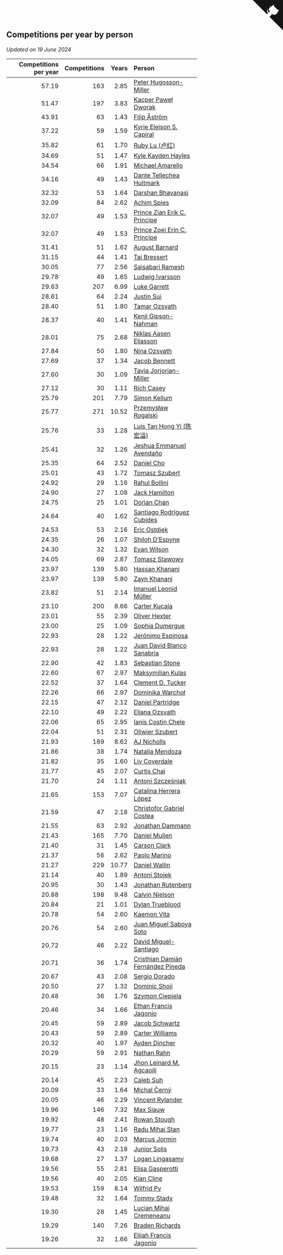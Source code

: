 ## Competitions per year by person

*Updated on 19 June 2024*

| Competitions per year | Competitions | Years | Person |
| ---: | ---: | ---: | :--- |
| 57.19 | 163 | 2.85 | [Peter Hugosson-Miller](https://www.worldcubeassociation.org/persons/2021HUGO01) |
| 51.47 | 197 | 3.83 | [Kacper Paweł Dworak](https://www.worldcubeassociation.org/persons/2020DWOR01) |
| 43.91 | 63 | 1.43 | [Filip Åström](https://www.worldcubeassociation.org/persons/2023ASTR01) |
| 37.22 | 59 | 1.59 | [Kyrie Eleison S. Capiral](https://www.worldcubeassociation.org/persons/2022CAPI02) |
| 35.82 | 61 | 1.70 | [Ruby Lu (卢红)](https://www.worldcubeassociation.org/persons/2022LURU01) |
| 34.69 | 51 | 1.47 | [Kyle Kayden Hayles](https://www.worldcubeassociation.org/persons/2022HAYL02) |
| 34.54 | 66 | 1.91 | [Michael Amarello](https://www.worldcubeassociation.org/persons/2022AMAR09) |
| 34.16 | 49 | 1.43 | [Dante Tellechea Hultmark](https://www.worldcubeassociation.org/persons/2023HULT01) |
| 32.32 | 53 | 1.64 | [Darshan Bhavanasi](https://www.worldcubeassociation.org/persons/2022BHAV01) |
| 32.09 | 84 | 2.62 | [Achim Spies](https://www.worldcubeassociation.org/persons/2021SPIE01) |
| 32.07 | 49 | 1.53 | [Prince Zian Erik C. Principe](https://www.worldcubeassociation.org/persons/2022PRIN08) |
| 32.07 | 49 | 1.53 | [Prince Zoei Erin C. Principe](https://www.worldcubeassociation.org/persons/2022PRIN09) |
| 31.41 | 51 | 1.62 | [August Barnard](https://www.worldcubeassociation.org/persons/2022BARN21) |
| 31.15 | 44 | 1.41 | [Taj Bressert](https://www.worldcubeassociation.org/persons/2023BRES01) |
| 30.05 | 77 | 2.56 | [Saisabari Ramesh](https://www.worldcubeassociation.org/persons/2021RAME01) |
| 29.78 | 49 | 1.65 | [Ludwig Ivarsson](https://www.worldcubeassociation.org/persons/2022IVAR01) |
| 29.63 | 207 | 6.99 | [Luke Garrett](https://www.worldcubeassociation.org/persons/2017GARR05) |
| 28.61 | 64 | 2.24 | [Justin Sui](https://www.worldcubeassociation.org/persons/2022SUIJ01) |
| 28.40 | 51 | 1.80 | [Tamar Ozsvath](https://www.worldcubeassociation.org/persons/2022OZSV04) |
| 28.37 | 40 | 1.41 | [Kenji Gipson-Nahman](https://www.worldcubeassociation.org/persons/2023GIPS01) |
| 28.01 | 75 | 2.68 | [Niklas Aasen Eliasson](https://www.worldcubeassociation.org/persons/2021ELIA01) |
| 27.84 | 50 | 1.80 | [Nina Ozsvath](https://www.worldcubeassociation.org/persons/2022OZSV03) |
| 27.69 | 37 | 1.34 | [Jacob Bennett](https://www.worldcubeassociation.org/persons/2023BENN04) |
| 27.60 | 30 | 1.09 | [Tavia Jorjorian-Miller](https://www.worldcubeassociation.org/persons/2023JORJ01) |
| 27.12 | 30 | 1.11 | [Rich Casey](https://www.worldcubeassociation.org/persons/2023CASE06) |
| 25.79 | 201 | 7.79 | [Simon Kellum](https://www.worldcubeassociation.org/persons/2016KELL12) |
| 25.77 | 271 | 10.52 | [Przemysław Rogalski](https://www.worldcubeassociation.org/persons/2013ROGA02) |
| 25.76 | 33 | 1.28 | [Luis Tan Hong Yi (陈宏溢)](https://www.worldcubeassociation.org/persons/2023YILU01) |
| 25.41 | 32 | 1.26 | [Jeshua Emmanuel Avendaño](https://www.worldcubeassociation.org/persons/2023AVEN01) |
| 25.35 | 64 | 2.52 | [Daniel Cho](https://www.worldcubeassociation.org/persons/2021CHOD01) |
| 25.01 | 43 | 1.72 | [Tomasz Szubert](https://www.worldcubeassociation.org/persons/2022SZUB02) |
| 24.92 | 29 | 1.16 | [Rahul Bollini](https://www.worldcubeassociation.org/persons/2023BOLL01) |
| 24.90 | 27 | 1.08 | [Jack Hamilton](https://www.worldcubeassociation.org/persons/2023HAMI08) |
| 24.75 | 25 | 1.01 | [Dorian Chan](https://www.worldcubeassociation.org/persons/2023DORI01) |
| 24.64 | 40 | 1.62 | [Santiago Rodríguez Cubides](https://www.worldcubeassociation.org/persons/2022CUBI01) |
| 24.53 | 53 | 2.16 | [Eric Ostdiek](https://www.worldcubeassociation.org/persons/2022OSTD01) |
| 24.35 | 26 | 1.07 | [Shiloh D’Espyne](https://www.worldcubeassociation.org/persons/2023DESP01) |
| 24.30 | 32 | 1.32 | [Evan Wilson](https://www.worldcubeassociation.org/persons/2023WILS11) |
| 24.05 | 69 | 2.87 | [Tomasz Stawowy](https://www.worldcubeassociation.org/persons/2021STAW01) |
| 23.97 | 139 | 5.80 | [Hassan Khanani](https://www.worldcubeassociation.org/persons/2018KHAN26) |
| 23.97 | 139 | 5.80 | [Zayn Khanani](https://www.worldcubeassociation.org/persons/2018KHAN28) |
| 23.82 | 51 | 2.14 | [Imanuel Leonid Müller](https://www.worldcubeassociation.org/persons/2022MULL02) |
| 23.10 | 200 | 8.66 | [Carter Kucala](https://www.worldcubeassociation.org/persons/2015KUCA01) |
| 23.01 | 55 | 2.39 | [Oliver Hexter](https://www.worldcubeassociation.org/persons/2022HEXT01) |
| 23.00 | 25 | 1.09 | [Sophia Dumergue](https://www.worldcubeassociation.org/persons/2023DUME02) |
| 22.93 | 28 | 1.22 | [Jerónimo Espinosa](https://www.worldcubeassociation.org/persons/2023ESPI07) |
| 22.93 | 28 | 1.22 | [Juan David Blanco Sanabria](https://www.worldcubeassociation.org/persons/2023SANA04) |
| 22.90 | 42 | 1.83 | [Sebastian Stone](https://www.worldcubeassociation.org/persons/2022STON09) |
| 22.60 | 67 | 2.97 | [Maksymilian Kulas](https://www.worldcubeassociation.org/persons/2021KULA02) |
| 22.52 | 37 | 1.64 | [Clement D. Tucker](https://www.worldcubeassociation.org/persons/2022TUCK09) |
| 22.26 | 66 | 2.97 | [Dominika Warchoł](https://www.worldcubeassociation.org/persons/2021WARC01) |
| 22.15 | 47 | 2.12 | [Daniel Partridge](https://www.worldcubeassociation.org/persons/2022PART02) |
| 22.10 | 49 | 2.22 | [Eliana Ozsvath](https://www.worldcubeassociation.org/persons/2022OZSV01) |
| 22.06 | 65 | 2.95 | [Ianis Costin Chele](https://www.worldcubeassociation.org/persons/2021CHEL01) |
| 22.04 | 51 | 2.31 | [Oliwier Szubert](https://www.worldcubeassociation.org/persons/2022SZUB01) |
| 21.93 | 189 | 8.62 | [AJ Nicholls](https://www.worldcubeassociation.org/persons/2015NICH04) |
| 21.86 | 38 | 1.74 | [Natalia Mendoza](https://www.worldcubeassociation.org/persons/2022MEND24) |
| 21.82 | 35 | 1.60 | [Liv Coverdale](https://www.worldcubeassociation.org/persons/2022COVE02) |
| 21.77 | 45 | 2.07 | [Curtis Chai](https://www.worldcubeassociation.org/persons/2022CHAI02) |
| 21.70 | 24 | 1.11 | [Antoni Szcześniak](https://www.worldcubeassociation.org/persons/2023SZCZ04) |
| 21.65 | 153 | 7.07 | [Catalina Herrera López](https://www.worldcubeassociation.org/persons/2017LOPE31) |
| 21.59 | 47 | 2.18 | [Christofor Gabriel Costea](https://www.worldcubeassociation.org/persons/2022COST03) |
| 21.55 | 63 | 2.92 | [Jonathan Dammann](https://www.worldcubeassociation.org/persons/2021DAMM01) |
| 21.43 | 165 | 7.70 | [Daniel Mullen](https://www.worldcubeassociation.org/persons/2016MULL04) |
| 21.40 | 31 | 1.45 | [Carson Clark](https://www.worldcubeassociation.org/persons/2023CLAR02) |
| 21.37 | 56 | 2.62 | [Paolo Marino](https://www.worldcubeassociation.org/persons/2021MARI04) |
| 21.27 | 229 | 10.77 | [Daniel Wallin](https://www.worldcubeassociation.org/persons/2013WALL03) |
| 21.14 | 40 | 1.89 | [Antoni Stojek](https://www.worldcubeassociation.org/persons/2022STOJ03) |
| 20.95 | 30 | 1.43 | [Jonathan Rutenberg](https://www.worldcubeassociation.org/persons/2023RUTE01) |
| 20.88 | 198 | 9.48 | [Calvin Nielson](https://www.worldcubeassociation.org/persons/2014NIEL03) |
| 20.84 | 21 | 1.01 | [Dylan Trueblood](https://www.worldcubeassociation.org/persons/2023TRUE02) |
| 20.78 | 54 | 2.60 | [Kaemon Vita](https://www.worldcubeassociation.org/persons/2021VITA01) |
| 20.76 | 54 | 2.60 | [Juan Miguel Saboya Soto](https://www.worldcubeassociation.org/persons/2021SOTO01) |
| 20.72 | 46 | 2.22 | [David Miguel-Santiago](https://www.worldcubeassociation.org/persons/2022MIGU02) |
| 20.71 | 36 | 1.74 | [Cristhian Damián Fernández Pineda](https://www.worldcubeassociation.org/persons/2022PINE05) |
| 20.67 | 43 | 2.08 | [Sergio Dorado](https://www.worldcubeassociation.org/persons/2022CORR05) |
| 20.50 | 27 | 1.32 | [Dominic Shoji](https://www.worldcubeassociation.org/persons/2023SHOJ01) |
| 20.48 | 36 | 1.76 | [Szymon Ciepiela](https://www.worldcubeassociation.org/persons/2022CIEP01) |
| 20.46 | 34 | 1.66 | [Ethan Francis Jagonio](https://www.worldcubeassociation.org/persons/2022JAGO03) |
| 20.45 | 59 | 2.89 | [Jacob Schwartz](https://www.worldcubeassociation.org/persons/2021SCHW01) |
| 20.43 | 59 | 2.89 | [Carter Williams](https://www.worldcubeassociation.org/persons/2021WILL06) |
| 20.32 | 40 | 1.97 | [Ayden Dincher](https://www.worldcubeassociation.org/persons/2022DINC01) |
| 20.29 | 59 | 2.91 | [Nathan Rahn](https://www.worldcubeassociation.org/persons/2021RAHN01) |
| 20.15 | 23 | 1.14 | [Jhon Leinard M. Agcaoili](https://www.worldcubeassociation.org/persons/2023AGCA01) |
| 20.14 | 45 | 2.23 | [Caleb Suh](https://www.worldcubeassociation.org/persons/2022SUHC01) |
| 20.09 | 33 | 1.64 | [Michal Černý](https://www.worldcubeassociation.org/persons/2022CERN03) |
| 20.05 | 46 | 2.29 | [Vincent Rylander](https://www.worldcubeassociation.org/persons/2022RYLA01) |
| 19.96 | 146 | 7.32 | [Max Siauw](https://www.worldcubeassociation.org/persons/2017SIAU02) |
| 19.92 | 48 | 2.41 | [Rowan Stough](https://www.worldcubeassociation.org/persons/2022STOU01) |
| 19.77 | 23 | 1.16 | [Radu Mihai Stan](https://www.worldcubeassociation.org/persons/2023STAN09) |
| 19.74 | 40 | 2.03 | [Marcus Jormin](https://www.worldcubeassociation.org/persons/2022JORM01) |
| 19.73 | 43 | 2.18 | [Junior Solis](https://www.worldcubeassociation.org/persons/2022SOLI03) |
| 19.68 | 27 | 1.37 | [Logan Lingasamy](https://www.worldcubeassociation.org/persons/2023LING02) |
| 19.56 | 55 | 2.81 | [Elisa Gasperotti](https://www.worldcubeassociation.org/persons/2021GASP01) |
| 19.56 | 40 | 2.05 | [Kian Cline](https://www.worldcubeassociation.org/persons/2022CLIN01) |
| 19.53 | 159 | 8.14 | [Wilfrid Py](https://www.worldcubeassociation.org/persons/2016PYWI01) |
| 19.48 | 32 | 1.64 | [Tommy Stady](https://www.worldcubeassociation.org/persons/2022STAD01) |
| 19.30 | 28 | 1.45 | [Lucian Mihai Cremeneanu](https://www.worldcubeassociation.org/persons/2023CREM01) |
| 19.29 | 140 | 7.26 | [Braden Richards](https://www.worldcubeassociation.org/persons/2017RICH02) |
| 19.26 | 32 | 1.66 | [Elijah Francis Jagonio](https://www.worldcubeassociation.org/persons/2022JAGO02) |


<a href="https://github.com/jonatanklosko/wca_statistics" class="github-corner" aria-label="View source on Github"><svg width="80" height="80" viewBox="0 0 250 250" style="fill:#151513; color:#fff; position: absolute; top: 0; border: 0; right: 0;" aria-hidden="true"><path d="M0,0 L115,115 L130,115 L142,142 L250,250 L250,0 Z"></path><path d="M128.3,109.0 C113.8,99.7 119.0,89.6 119.0,89.6 C122.0,82.7 120.5,78.6 120.5,78.6 C119.2,72.0 123.4,76.3 123.4,76.3 C127.3,80.9 125.5,87.3 125.5,87.3 C122.9,97.6 130.6,101.9 134.4,103.2" fill="currentColor" style="transform-origin: 130px 106px;" class="octo-arm"></path><path d="M115.0,115.0 C114.9,115.1 118.7,116.5 119.8,115.4 L133.7,101.6 C136.9,99.2 139.9,98.4 142.2,98.6 C133.8,88.0 127.5,74.4 143.8,58.0 C148.5,53.4 154.0,51.2 159.7,51.0 C160.3,49.4 163.2,43.6 171.4,40.1 C171.4,40.1 176.1,42.5 178.8,56.2 C183.1,58.6 187.2,61.8 190.9,65.4 C194.5,69.0 197.7,73.2 200.1,77.6 C213.8,80.2 216.3,84.9 216.3,84.9 C212.7,93.1 206.9,96.0 205.4,96.6 C205.1,102.4 203.0,107.8 198.3,112.5 C181.9,128.9 168.3,122.5 157.7,114.1 C157.9,116.9 156.7,120.9 152.7,124.9 L141.0,136.5 C139.8,137.7 141.6,141.9 141.8,141.8 Z" fill="currentColor" class="octo-body"></path></svg></a><style>.github-corner:hover .octo-arm{animation:octocat-wave 560ms ease-in-out}@keyframes octocat-wave{0%,100%{transform:rotate(0)}20%,60%{transform:rotate(-25deg)}40%,80%{transform:rotate(10deg)}}@media (max-width:500px){.github-corner:hover .octo-arm{animation:none}.github-corner .octo-arm{animation:octocat-wave 560ms ease-in-out}}</style>
